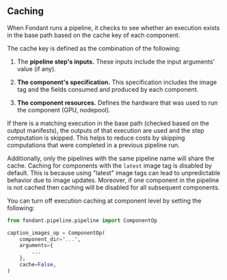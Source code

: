 ## Caching

When Fondant runs a pipeline, it checks to see whether an execution exists in the base path based on
the cache key of each component.

The cache key is defined as the combination of the following:

1) The **pipeline step's inputs.** These inputs include the input arguments' value (if any).

2) **The component's specification.** This specification includes the image tag and the fields
   consumed and produced by each component.

3) **The component resources.** Defines the hardware that was used to run the component (GPU,
   nodepool).

If there is a matching execution in the base path (checked based on the output manifests),
the outputs of that execution are used and the step computation is skipped.
This helps to reduce costs by skipping computations that were completed in a previous pipeline run.

Additionally, only the pipelines with the same pipeline name will share the cache. Caching for
components
with the `latest` image tag is disabled by default. This is because using "latest" image tags can
lead to unpredictable behavior due to
image updates. Moreover, if one component in the pipeline is not cached then caching will be
disabled for all
subsequent components.

You can turn off execution caching at component level by setting the following:

```python
from fondant.pipeline.pipeline import ComponentOp

caption_images_op = ComponentOp(
    component_dir="...",
    arguments={
        ...
    },
    cache=False,
)
```
